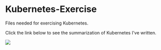 # Kubernetes-Exercise
Files needed for exercising Kubernetes.

Click the link below to see the summarization of Kubernetes I've written.

<a href = "https://summer-carpenter-efa.notion.site/Kubernetes-1c3e3c109de04e998b3616f64cb36deb" target="_blank"><img src="https://img.shields.io/badge/notion-000000?style=for-the-badge&logo=notion&logoColor=white"></a> 
